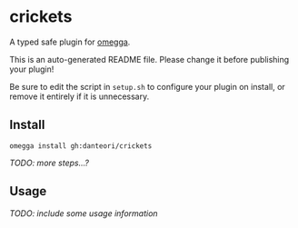 <!--

When uploading your plugin to github/gitlab
start your repo name with "omegga-"

example: https://github.com/danteori/omegga-crickets

Your plugin will be installed via omegga install gh:danteori/crickets

-->

# crickets

A typed safe plugin for [omegga](https://github.com/brickadia-community/omegga).

This is an auto-generated README file. Please change it before publishing your plugin!

Be sure to edit the script in `setup.sh` to configure your plugin on install, or
remove it entirely if it is unnecessary.

## Install

`omegga install gh:danteori/crickets`

_TODO: more steps...?_

## Usage

_TODO: include some usage information_
